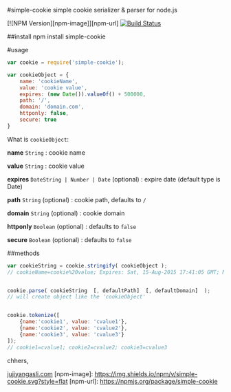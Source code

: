 #simple-cookie
simple cookie serializer & parser for node.js

[![NPM Version][npm-image]][npm-url]
[![Build Status][travis-image]][travis-url]

##install
npm install simple-cookie


#usage
```javascript
var cookie = require('simple-cookie');

var cookieObject = {
	name: 'cookieName',
	value: 'cookie value',
	expires: (new Date()).valueOf() + 500000,
	path: '/',
	domain: 'domain.com',
	httponly: false,
	secure: true
}
```
What is `cookieObject`:

**name** `String` : cookie name

**value** `String` : cookie value

**expires** `DateString | Number | Date` (optional) : expire date (default type is Date)

**path** `String` (optional) : cookie path, defaults to `/`

**domain** `String` (optional) : cookie domain 

**httponly** `Boolean` (optional) : defaults to `false`

**secure** `Boolean` (optional) : defaults to `false`

##methods
```javascript
var cookieString = cookie.stringify( cookieObject );
// cookieName=cookie%20value; Expires: Sat, 15-Aug-2015 17:41:05 GMT; Max-Age: 31449600; Path=/; domain=domain.com; secure


cookie.parse( cookieString  [, defaultPath]  [, defaultDomain]  );
// will create object like the 'cookieObject'


cookie.tokenize([
	{name:'cookie1', value: 'cvalue1'},
	{name:'cookie2', value: 'cvalue2'},
	{name:'cookie3', value: 'cvalue3'}
]);
// cookie1=cvalue1; cookie2=cvalue2; cookie3=cvalue3 
```


chhers,

[jujiyangasli.com](http://jujiyangasli.com)
[npm-image]: https://img.shields.io/npm/v/simple-cookie.svg?style=flat
[npm-url]: https://npmjs.org/package/simple-cookie

[travis-image]: https://img.shields.io/travis/juji/simple-cookie.svg?style=flat
[travis-url]: https://travis-ci.org/juji/simple-cookie
